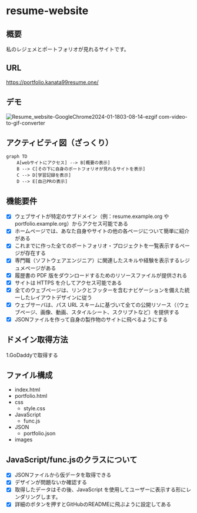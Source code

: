 # resume-website

## 概要
私のレジェメとポートフォリオが見れるサイトです。

## URL
https://portfolio.kanata99resume.one/

## デモ
![Resume_website-GoogleChrome2024-01-1803-08-14-ezgif com-video-to-gif-converter](https://github.com/Kanatanagano/weekly-report/assets/112442087/368a618c-2418-4cb3-9a24-b8539c2b93fd)

## アクティビティ図（ざっくり）
```mermaid
graph TD
    A[webサイトにアクセス] --> B[概要の表示]
    B --> C[その下に自身のポートフォリオが見れるサイトを表示]
    C --> D[学習記録を表示]
    D --> E[自己PRの表示]

```

## 機能要件

- [x] ウェブサイトが特定のサブドメイン（例：resume.example.org や portfolio.example.org）からアクセス可能である
- [x] ホームページでは、あなた自身やサイトの他の各ページについて簡単に紹介がある
- [x] これまでに作った全てのポートフォリオ・プロジェクトを一覧表示するページが存在する
- [x] 専門職（ソフトウェアエンジニア）に関連したスキルや経験を表示するレジュメページがある
- [x] 履歴書の PDF 版をダウンロードするためのリソースファイルが提供される
- [x] サイトは HTTPS を介してアクセス可能である
- [x] 全てのウェブページは、リンクとフッターを含むナビゲーションを備えた統一したレイアウトデザインに従う
- [x] ウェブサーバは、パス URL スキームに基づいて全ての公開リソース（（ウェブページ、画像、動画、スタイルシート、スクリプトなど）を提供する
- [x] JSONファイルを作って自身の製作物のサイトに飛べるようにする

## ドメイン取得方法
1.GoDaddyで取得する

## ファイル構成

- index.html
- portfolio.html
- css
  - style.css
- JavaScript
  - func.js
- JSON
  - portfolio.json
- images


## JavaScript/func.jsのクラスについて
- [x] JSONファイルから仮データを取得できる
- [x] デザインが問題ないか確認する
- [x] 取得したデータはその後、JavaScript を使用してユーザーに表示する形にレンダリングします。
- [x] 詳細のボタンを押すとGitHubのREADMEに飛ぶように設定してある    
